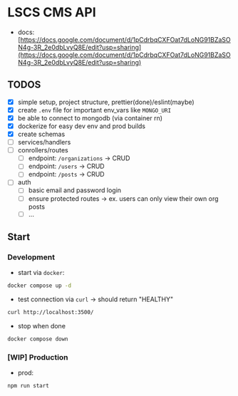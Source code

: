 # LSCS CMS API

- docs: [https://docs.google.com/document/d/1pCdrbqCXFOat7dLoNG91BZaSON4g-3R_2e0dbLvyQ8E/edit?usp=sharing](https://docs.google.com/document/d/1pCdrbqCXFOat7dLoNG91BZaSON4g-3R_2e0dbLvyQ8E/edit?usp=sharing)

## TODOS

- [x] simple setup, project structure, prettier(done)/eslint(maybe)
- [x] create `.env` file for important env_vars like `MONGO_URI`
- [x] be able to connect to mongodb (via container rn)
- [x] dockerize for easy dev env and prod builds
- [x] create schemas
- [ ] services/handlers
- [ ] conrollers/routes
    - [ ] endpoint: `/organizations` -> CRUD
    - [ ] endpoint: `/users` -> CRUD
    - [ ] endpoint: `/posts` -> CRUD
- [ ] auth
    - [ ] basic email and password login
    - [ ] ensure protected routes -> ex. users can only view their own org posts
    - [ ] ... 

## Start

### Development

- start via `docker`:

```bash
docker compose up -d
```

- test connection via `curl` -> should return "HEALTHY"

```bash
curl http://localhost:3500/
```

- stop when done

```bash
docker compose down
```

### [WIP] Production
- prod:

```bash
npm run start
```


